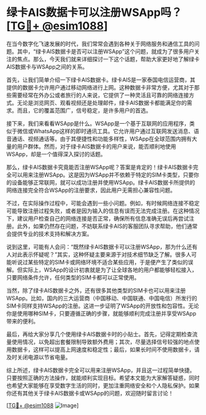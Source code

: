 # 绿卡AIS数据卡可以注册WSApp吗？[[TG💪+ @esim1088](https://t.me/s/esim1088)]

在当今数字化飞速发展的时代，我们常常会遇到各种关于网络服务和通信工具的问题。其中，“绿卡AIS数据卡是否可以注册WSApp”这个问题，就成为了很多用户关注的焦点。那么，今天我们就来详细探讨一下这个话题，帮助大家更好地了解绿卡AIS数据卡与WSApp之间的关系。

首先，让我们简单介绍一下绿卡AIS数据卡。绿卡AIS是一家泰国电信运营商，其提供的数据卡允许用户通过移动网络进行上网。这种数据卡非常方便，尤其对于那些需要经常在外办公或者旅行的人来说，它提供了一种灵活且可靠的网络连接方式。无论是浏览网页、观看视频还是处理邮件，绿卡AIS数据卡都能满足你的需求。而且，它的覆盖范围广，信号稳定，是许多用户的首选。

接下来，我们来看看WSApp是什么。WSApp是一个基于互联网的应用程序，类似于微信或WhatsApp这样的即时通讯工具。它允许用户通过互联网发送消息、语音通话、视频通话等。由于其便捷性和功能多样性，WSApp在全球范围内拥有大量的用户群体。然而，对于绿卡AIS数据卡的用户来说，能否顺利地使用WSApp，却是一个值得深入探讨的话题。

那么，绿卡AIS数据卡究竟能否注册WSApp呢？答案是肯定的！绿卡AIS数据卡完全可以用来注册WSApp。这是因为WSApp并不依赖于特定的SIM卡类型，只要你的设备能够正常联网，就可以成功注册并使用WSApp。绿卡AIS数据卡所提供的网络连接完全符合WSApp的注册要求，因此用户无需担心兼容性问题。

不过，在实际操作过程中，可能会遇到一些小问题。例如，有时候网络连接不稳定可能导致注册过程失败，或者是因为输入的信息有误而无法完成注册。在这种情况下，建议用户检查自己的网络连接是否正常，确保所有信息准确无误后再尝试注册。此外，如果仍然存在问题，不妨联系绿卡AIS的客服团队寻求帮助，他们通常会提供专业的技术支持和解决方案。

说到这里，可能有人会问：“既然绿卡AIS数据卡可以注册WSApp，那为什么还有人对此表示怀疑呢？”其实，这种怀疑主要来源于对技术细节缺乏了解。很多人可能听说过某些特定的SIM卡或网络环境不适合某些应用，于是便产生了类似的误解。但实际上，WSApp的设计初衷就是为了让全球各地的用户都能够轻松接入，只要网络条件允许，任何类型的SIM卡都可以正常使用。

当然，除了绿卡AIS数据卡之外，还有很多其他类型的SIM卡也可以用来注册WSApp。比如，国内的三大运营商（中国移动、中国联通、中国电信）所发行的SIM卡同样支持WSApp的注册。这进一步证明了WSApp的开放性和包容性。无论你是使用哪种SIM卡，只要遵循正确的步骤，就能够顺利完成注册并享受WSApp带来的便利。

最后，再给大家分享几个使用绿卡AIS数据卡时的小贴士。首先，记得定期检查流量使用情况，以免超出套餐限制导致额外费用；其次，尽量选择信号较强的地点使用数据卡，这样可以提高上网速度和稳定性；最后，如果长时间不使用数据卡，请及时关闭电源以节省电量。

综上所述，绿卡AIS数据卡完全可以用来注册WSApp，并且这一过程简单快捷。只要按照正确的方法操作，就能顺利实现目标。希望本文能为大家解答疑惑，同时也希望大家能够在享受数字生活的同时，更加注重网络安全和个人隐私保护。如果你还有其他关于绿卡AIS数据卡或WSApp的问题，欢迎随时留言讨论！

[[TG💪+ @esim1088](https://t.me/s/esim1088) ![Image](https://i.postimg.cc/4NQfJmqS/Snipaste-2025-05-13-00-14-12.png)]